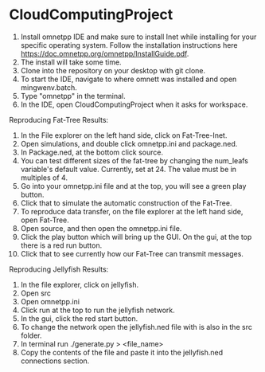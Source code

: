 # CloudComputingProject

1) Install omnetpp IDE and make sure to install Inet while installing for your specific operating system. Follow the installation instructions here https://doc.omnetpp.org/omnetpp/InstallGuide.pdf.
2) The install will take some time.
3) Clone into the repository on your desktop with git clone.
4) To start the IDE, navigate to where omnett was installed and open mingwenv.batch.
5) Type "omnetpp" in the terminal.
6) In the IDE, open CloudComputingProject when it asks for workspace.

Reproducing Fat-Tree Results:
1) In the File explorer on the left hand side, click on Fat-Tree-Inet.
2) Open simulations,  and double click omnetpp.ini and package.ned.
3) In Package.ned, at the bottom click source. 
4) You can test different sizes of the fat-tree by changing the num_leafs variable's default value. Currently, set at 24. The value must be in multiples of 4.
5) Go into your omnetpp.ini file and at the top, you will see a green play button.
6) Click that to simulate the automatic construction of the Fat-Tree.
7) To reproduce data transfer, on the file explorer at the left hand side, open Fat-Tree.
8) Open source, and then open the omnetpp.ini file.
9) Click the play button which will bring up the GUI. On the gui, at the top there is a red run button.
10) Click that to see currently how our Fat-Tree can transmit messages.

Reproducing Jellyfish Results:
1) In the file explorer, click on jellyfish.
2) Open src
3) Open omnetpp.ini
4) Click run at the top to run the jellyfish network.
5) In the gui, click the red start button.
6) To change the network open the jellyfish.ned file with is also in the src folder.
7) In terminal run ./generate.py > <file_name>
8) Copy the contents of the file and paste it into the jellyfish.ned connections section.

